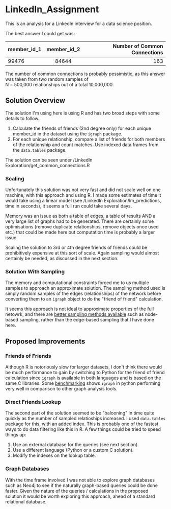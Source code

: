 # LinkedIn_Assignment
This is an analysis for a LinkedIn interview for a data science position. 

The best answer I could get was:

| member_id_1  | member_id_2  | Number of Common Connections  |
| -----------------|:-----------------:| --------------------------------------:|
| 99476             | 84644              | 163                                           |

The number of common connections is probably pessimistic, as this answer was taken from two random samples of  
N = 500,000  relationships out of a total 10,000,000.

## Solution Overview
The solution I'm using here is using R and has two broad steps with some details to follow. 

1. Calculate the friends of friends (2nd degree only) for each unique member_id in the dataset using the `igraph` package.
2. For each unique relationship, compare a list of friends for both members of the relationship and count matches. 
Use indexed data frames from the `data.tables` package.

The solution can be seen under /LinkedIn Exploration/get_common_connections.R

### Scaling
Unfortunately this solution was not very fast and did not scale well on one machine, with this approach and using R. I made 
some estimates of time it would take using a linear model (see /LinkedIn Exploration/lm_predictions, time in seconds), 
it seems a full run could take several days.

Memory was an issue as both a table of edges, a table of results AND a very large list of graphs had to be generated. There 
are certainly some optimisations (remove duplicate relationships, remove objects once used etc.) that could be made here
but computation time is probably a larger issue.

Scaling the solution to 3rd or 4th degree friends of friends could be prohibitively expensive at this sort of scale. Again sampling would 
almost certainly be needed, as discussed in the next section.

### Solution With Sampling 
The memory and computational constraints forced me to us multiple samples to approach an approximate solution. The sampling 
method used is simply random samples of the edges (relationships) of the network before converting them to an `igraph`
object to do the "friend of friend" calculation.

It seems this approach is not ideal to approximate properties of the full netowrk, and there are 
[better sampling methods available](https://cs.stanford.edu/~jure/pubs/sampling-kdd06.pdf) such as node-based sampling,
rather than the edge-based sampling that I have done here.

## Proposed Improvements

### Friends of Friends
Although R is notoriously slow for larger datasets, I don't think there would be much performance to gain by switching to 
Python for the friend of friend calculation since `igraph` is available in both languages and is based on the same C libraries.
Some [benchmarking](https://graph-tool.skewed.de/performance) shows `igraph` in python performing very well in comparison to other graph analysis tools.

### Direct Friends Lookup
The second part of the solution seemed to be "balooning" in time quite quickly as the number of sampled relatioships increased. I used 
`data.tables` package for this, with an added index. This is probably one of the fastest ways to do data filtering like this in R.
A few things could be tried to speed things up: 

1. Use an external database for the queries (see next section).
2. Use a different language (Python or a custom C solution). 
3. Modify the indexes on the lookup table.

### Graph Databases
With the time frame involved I was not able to explore graph databases such as Neo4j to see if the naturally graph-based queries 
could be done faster. Given the nature of the queries / calculations in the proposed solution it would be worth exploring this approach, ahead 
of a standard relational database.

